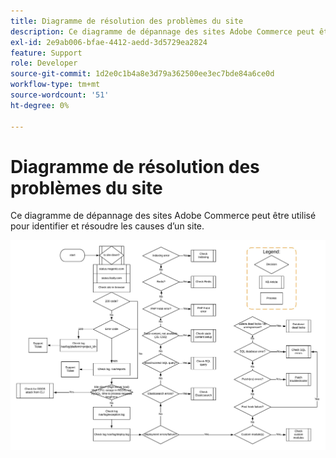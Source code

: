 ```yaml
---
title: Diagramme de résolution des problèmes du site
description: Ce diagramme de dépannage des sites Adobe Commerce peut être utilisé pour identifier et résoudre les causes d’un site.
exl-id: 2e9ab006-bfae-4412-aedd-3d5729ea2824
feature: Support
role: Developer
source-git-commit: 1d2e0c1b4a8e3d79a362500ee3ec7bde84a6ce0d
workflow-type: tm+mt
source-wordcount: '51'
ht-degree: 0%

---
```


# Diagramme de résolution des problèmes du site

Ce diagramme de dépannage des sites Adobe Commerce peut être utilisé pour identifier et résoudre les causes d’un site.

![site de résolution des problèmes image de diagramme](assets/updated_site_down_1.jpeg)
